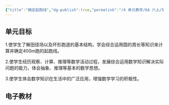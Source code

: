 ```yaml
---
{"title":"确定起跑线","dg-publish":true,"permalink":"/4 单元教学/6A 六上/5-1 确定起跑线/","dgPassFrontmatter":true,"noteIcon":""}
---
```



## 单元目标

1.使学生了解田径场以及环形跑道的基本结构，学会综合运用圆的周长等知识来计算并确定400m跑的起跑线。

2.使学生经历观察、计算、推理等数学活动过程，发展综合运用数学知识解决实际问题的能力，体会抽象、推理等基本的数学思想。

3.使学生体会数学知识在生活中的广泛应用，增强数学学习的积极性。


## 电子教材
